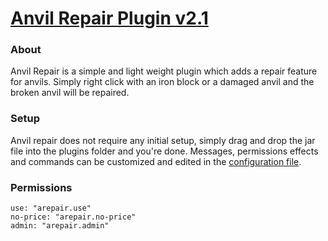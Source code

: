 # [Anvil Repair Plugin v2.1](https://www.spigotmc.org/resources/anvil-repair.92462/)

### About
Anvil Repair is a simple and light weight plugin which adds a repair feature for anvils. Simply right click with an iron block or a damaged anvil and the broken anvil will be repaired.


### Setup
Anvil repair does not require any initial setup, simply drag and drop the jar file into the plugins folder and you're done. Messages, permissions effects and commands can be customized and edited in the [configuration file](https://github.com/dev-stan/AnvilRepair/blob/master/src/resources/config.yml).


### Permissions
```
use: "arepair.use"
no-price: "arepair.no-price"
admin: "arepair.admin"
```
